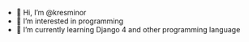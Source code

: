 - 👋 Hi, I’m @kresminor
- 👀 I’m interested in programming
- 🌱 I’m currently learning Django 4 and other programming language

<!---
kresminor/kresminor is a ✨ special ✨ repository because its `README.md` (this file) appears on your GitHub profile.
You can click the Preview link to take a look at your changes.
--->
